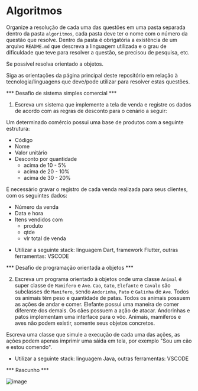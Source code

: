 
# Algoritmos

Organize a resolução de cada uma das questões em uma pasta separada dentro da pasta `algoritmos`, cada pasta deve ter o nome com o número da questão que resolve. Dentro da pasta é obrigatória a existência de um arquivo `README.md` que descreva a linguagem utilizada e o grau de dificuldade que teve para resolver a questão, se precisou de pesquisa, etc.

Se possível resolva orientado a objetos.

Siga as orientações da página principal deste repositório em relação à tecnologia/linguagens que deve/pode utilizar para resolver estas questões.

*** Desafio de sistema simples comercial ***

1. Escreva um sistema que implemente a tela de venda e registre os dados de acordo com as regras de desconto para o cenário a seguir:

Um determinado comércio possui uma base de produtos com a seguinte estrutura:
  - Código
  - Nome
  - Valor unitário
  - Desconto por quantidade
    - acima de 10 - 5%
    - acima de 20 - 10%
    - acima de 30 - 20%
    
  É necessário gravar o registro de cada venda realizada para seus clientes, com os seguintes dados:
  - Número da venda
  - Data e hora
  - Itens vendidos com 
    - produto
    - qtde
    - vlr total de venda

* Utilizar a seguinte stack: linguagem Dart, framework Flutter, outras ferramentas: VSCODE
    
  
*** Desafio de programação orientada a objetos ***

2. Escreva um programa orientado à objetos onde uma classe `Animal` é super classe de `Mamifero` e `Ave`. `Cao`, `Gato`, `Elefante` e `Cavalo` são subclasses de `Mamifero`, sendo `Andorinha`, `Pato` e `Galinha` de `Ave`. Todos os animais têm peso e quantidade de patas. Todos os animais possuem as ações de andar e comer. Elefante possui uma maneira de comer diferente dos demais. Os cães possuem a ação de atacar. Andorinhas e patos implementam uma interface para o vôo. Animais, mamíferos e aves não podem existir, somente seus objetos concretos.

Escreva uma classe que simule a execução de cada uma das ações, as ações podem apenas imprimir uma sáida em tela, por exemplo "Sou um cão e estou comendo".

* Utilizar a seguinte stack: linguagem Java, outras ferramentas: VSCODE

*** Rascunho ***

![image](https://user-images.githubusercontent.com/71986202/197192193-98318bb6-2ed6-48d7-ae95-aa95a8cda64c.png)


